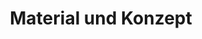 ---
title: "Material und Konzept"
url: /muenchen/material-und-konzept-oettingenstrasse-2/
shop: Badezimmer
---